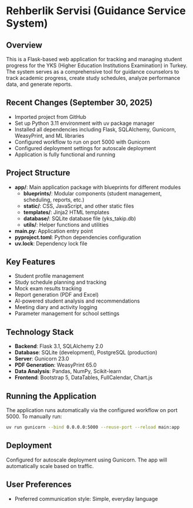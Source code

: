 # Rehberlik Servisi (Guidance Service System)

## Overview
This is a Flask-based web application for tracking and managing student progress for the YKS (Higher Education Institutions Examination) in Turkey. The system serves as a comprehensive tool for guidance counselors to track academic progress, create study schedules, analyze performance data, and generate reports.

## Recent Changes (September 30, 2025)
- Imported project from GitHub
- Set up Python 3.11 environment with uv package manager
- Installed all dependencies including Flask, SQLAlchemy, Gunicorn, WeasyPrint, and ML libraries
- Configured workflow to run on port 5000 with Gunicorn
- Configured deployment settings for autoscale deployment
- Application is fully functional and running

## Project Structure
- **app/**: Main application package with blueprints for different modules
  - **blueprints/**: Modular components (student management, scheduling, reports, etc.)
  - **static/**: CSS, JavaScript, and other static files
  - **templates/**: Jinja2 HTML templates
  - **database/**: SQLite database file (yks_takip.db)
  - **utils/**: Helper functions and utilities
- **main.py**: Application entry point
- **pyproject.toml**: Python dependencies configuration
- **uv.lock**: Dependency lock file

## Key Features
- Student profile management
- Study schedule planning and tracking
- Mock exam results tracking
- Report generation (PDF and Excel)
- AI-powered student analysis and recommendations
- Meeting diary and activity logging
- Parameter management for school settings

## Technology Stack
- **Backend**: Flask 3.1, SQLAlchemy 2.0
- **Database**: SQLite (development), PostgreSQL (production)
- **Server**: Gunicorn 23.0
- **PDF Generation**: WeasyPrint 65.0
- **Data Analysis**: Pandas, NumPy, Scikit-learn
- **Frontend**: Bootstrap 5, DataTables, FullCalendar, Chart.js

## Running the Application
The application runs automatically via the configured workflow on port 5000. To manually run:
```bash
uv run gunicorn --bind 0.0.0.0:5000 --reuse-port --reload main:app
```

## Deployment
Configured for autoscale deployment using Gunicorn. The app will automatically scale based on traffic.

## User Preferences
- Preferred communication style: Simple, everyday language
